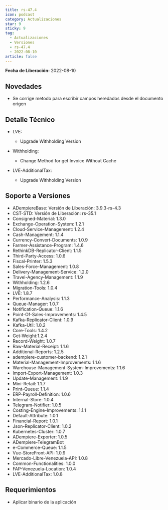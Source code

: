 ```yaml
---
title: rs-47.4
icon: podcast
category: Actualizaciones
star: 9
sticky: 9
tag:
  - Actualizaciones
  - Versiones
  - rs-47.4
  - 2022-08-10
article: false
---
```


**Fecha de Liberación:** 2022-08-10

## Novedades

- Se corrige metodo para escribir campos heredados desde el documento origen

## Detalle Técnico

- LVE:

  - Upgrade Withholding Version

- Withholding:

  - Change Method for get Invoice Without Cache

- LVE-AdditionalTax:

  - Upgrade Withholding Version
  
## Soporte a Versiones

- ADempiereBase: Versión de Liberación: 3.9.3-rs-4.3
- CST-STD: Versión de Liberación: rs-35.1
- Consigned-Material: 1.3.0
- Exchange-Operation-System: 1.2.1
- Cloud-Service-Management: 1.2.4
- Cash-Management: 1.1.4
- Currency-Convert-Documents: 1.0.9
- Farmer-Assistance-Program: 1.4.6
- RethinkDB-Replicator-Client: 1.1.5
- Third-Party-Access: 1.0.6
- Fiscal-Printer: 1.5.3
- Sales-Force-Management: 1.0.8
- Delivery-Management-Service: 1.2.0
- Travel-Agency-Management: 1.1.9
- Withholding: 1.2.6
- Migration-Tools: 1.0.4
- LVE: 1.8.7
- Performance-Analysis: 1.1.3
- Queue-Manager: 1.0.7
- Notification-Queue: 1.1.6
- Point-Of-Sales-Improvements: 1.4.5
- Kafka-Replicator-Client: 1.0.9
- Kafka-Util: 1.0.2
- Core-Tools: 1.4.2
- Get-Weight:1.2.4
- Record-Weight: 1.0.7
- Raw-Material-Receipt: 1.1.6
- Additional-Reports: 1.2.5
- adempiere-customer-backend: 1.2.1
- Material-Management-Improvements: 1.1.6
- Warehouse-Management-System-Improvements: 1.1.6
- Import-Export-Management: 1.0.3
- Update-Management: 1.1.9
- Mini-Retail: 1.1.7
- Print-Queue: 1.1.4
- ERP-Payroll-Definition: 1.0.6
- Internal-Store: 1.0.4
- Telegram-Notifier: 1.0.5
- Costing-Engine-Improvements: 1.1.1
- Default-Attribute: 1.0.1
- Financial-Report: 1.0.1
- Json-Replicator-Client: 1.0.2
- Kubernetes-Cluster: 1.0.7
- ADempiere-Exporter: 1.0.5
- ADempiere-TelegramBot
- e-Commerce-Queue: 1.1.5
- Vue-StoreFront-API: 1.0.9
- Mercado-Libre-Venezuela-API: 1.0.8
- Common-Functionalities: 1.0.0
- FAP-Venezuela-Location: 1.0.4
- LVE-AdditionalTax: 1.0.8

## Requerimientos

- Aplicar binario de la aplicación
